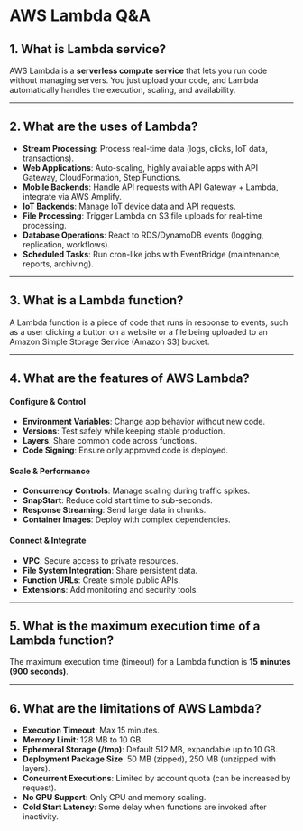 # AWS Lambda Q&A

## 1. What is Lambda service?
AWS Lambda is a **serverless compute service** that lets you run code without managing servers. You just upload your code, and Lambda automatically handles the execution, scaling, and availability.

---

## 2. What are the uses of Lambda?
- **Stream Processing**: Process real-time data (logs, clicks, IoT data, transactions).  
- **Web Applications**: Auto-scaling, highly available apps with API Gateway, CloudFormation, Step Functions.  
- **Mobile Backends**: Handle API requests with API Gateway + Lambda, integrate via AWS Amplify.  
- **IoT Backends**: Manage IoT device data and API requests.  
- **File Processing**: Trigger Lambda on S3 file uploads for real-time processing.  
- **Database Operations**: React to RDS/DynamoDB events (logging, replication, workflows).  
- **Scheduled Tasks**: Run cron-like jobs with EventBridge (maintenance, reports, archiving).  
 

---

## 3. What is a Lambda function?
A Lambda function is a piece of code that runs in response to events, such as a user clicking a button on a website or a file being uploaded to an Amazon Simple Storage Service (Amazon S3) bucket.

---

## 4. What are the features of AWS Lambda?


#### Configure & Control
- **Environment Variables**: Change app behavior without new code.  
- **Versions**: Test safely while keeping stable production.  
- **Layers**: Share common code across functions.  
- **Code Signing**: Ensure only approved code is deployed.  

#### Scale & Performance
- **Concurrency Controls**: Manage scaling during traffic spikes.  
- **SnapStart**: Reduce cold start time to sub-seconds.  
- **Response Streaming**: Send large data in chunks.  
- **Container Images**: Deploy with complex dependencies.  

#### Connect & Integrate
- **VPC**: Secure access to private resources.  
- **File System Integration**: Share persistent data.  
- **Function URLs**: Create simple public APIs.  
- **Extensions**: Add monitoring and security tools.  


---

## 5. What is the maximum execution time of a Lambda function?
The maximum execution time (timeout) for a Lambda function is **15 minutes (900 seconds)**.

---

## 6. What are the limitations of AWS Lambda?
- **Execution Timeout**: Max 15 minutes.  
- **Memory Limit**: 128 MB to 10 GB.  
- **Ephemeral Storage (/tmp)**: Default 512 MB, expandable up to 10 GB.  
- **Deployment Package Size**: 50 MB (zipped), 250 MB (unzipped with layers).  
- **Concurrent Executions**: Limited by account quota (can be increased by request).  
- **No GPU Support**: Only CPU and memory scaling.  
- **Cold Start Latency**: Some delay when functions are invoked after inactivity.  
